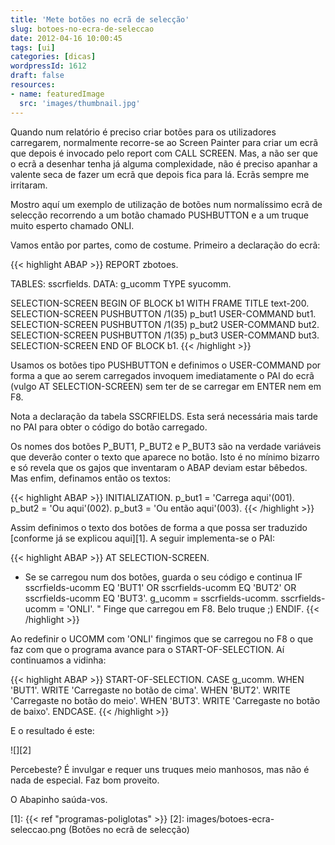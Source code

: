 ```yaml
---
title: 'Mete botões no ecrã de selecção'
slug: botoes-no-ecra-de-seleccao
date: 2012-04-16 10:00:45
tags: [ui]
categories: [dicas]
wordpressId: 1612
draft: false
resources:
- name: featuredImage
  src: 'images/thumbnail.jpg'
---
```

Quando num relatório é preciso criar botões para os utilizadores carregarem, normalmente recorre-se ao Screen Painter para criar um ecrã que depois é invocado pelo report com CALL SCREEN. Mas, a não ser que o ecrã a desenhar tenha já alguma complexidade, não é preciso apanhar a valente seca de fazer um ecrã que depois fica para lá. Ecrãs sempre me irritaram.

Mostro aquí um exemplo de utilização de botões num normalíssimo ecrã de selecção recorrendo a um botão chamado PUSHBUTTON e a um truque muito esperto chamado ONLI.

<!--more-->

Vamos então por partes, como de costume. Primeiro a declaração do ecrã:


{{< highlight ABAP >}}
REPORT zbotoes.

TABLES: sscrfields.
DATA: g_ucomm TYPE syucomm.

SELECTION-SCREEN BEGIN OF BLOCK b1 WITH FRAME TITLE text-200.
SELECTION-SCREEN PUSHBUTTON /1(35) p_but1 USER-COMMAND but1.
SELECTION-SCREEN PUSHBUTTON /1(35) p_but2 USER-COMMAND but2.
SELECTION-SCREEN PUSHBUTTON /1(35) p_but3 USER-COMMAND but3.
SELECTION-SCREEN END OF BLOCK b1.
{{< /highlight >}}

Usamos os botões tipo PUSHBUTTON e definimos o USER-COMMAND por forma a que ao serem carregados invoquem imediatamente o PAI do ecrã (vulgo AT SELECTION-SCREEN) sem ter de se carregar em ENTER nem em F8.

Nota a declaração da tabela SSCRFIELDS. Esta será necessária mais tarde no PAI para obter o código do botão carregado.

Os nomes dos botões P_BUT1, P_BUT2 e P_BUT3 são na verdade variáveis que deverão conter o texto que aparece no botão. Isto é no mínimo bizarro e só revela que os gajos que inventaram o ABAP deviam estar bêbedos. Mas enfim, definamos então os textos:


{{< highlight ABAP >}}
INITIALIZATION.
  p_but1 = 'Carrega aqui'(001).
  p_but2 = 'Ou aqui'(002).
  p_but3 = 'Ou então aqui'(003).
{{< /highlight >}}

Assim definimos o texto dos botões de forma a que possa ser traduzido [conforme já se explicou aqui][1]. A seguir implementa-se o PAI:


{{< highlight ABAP >}}
AT SELECTION-SCREEN.
* Se se carregou num dos botões, guarda o seu código e continua
  IF sscrfields-ucomm EQ 'BUT1' OR
      sscrfields-ucomm EQ 'BUT2' OR
      sscrfields-ucomm EQ 'BUT3'.
    g_ucomm = sscrfields-ucomm.
    sscrfields-ucomm = 'ONLI'. " Finge que carregou em F8. Belo truque ;)
  ENDIF.
{{< /highlight >}}

Ao redefinir o UCOMM com 'ONLI' fingimos que se carregou no F8 o que faz com que o programa avance para o START-OF-SELECTION. Aí continuamos a vidinha:


{{< highlight ABAP >}}
START-OF-SELECTION.
  CASE g_ucomm.
    WHEN 'BUT1'.
      WRITE 'Carregaste no botão de cima'.
    WHEN 'BUT2'.
      WRITE 'Carregaste no botão do meio'.
    WHEN 'BUT3'.
      WRITE 'Carregaste no botão de baixo'.
ENDCASE.
{{< /highlight >}}

E o resultado é este:

![][2]

Percebeste? É invulgar e requer uns truques meio manhosos, mas não é nada de especial. Faz bom proveito.

O Abapinho saúda-vos.

   [1]: {{< ref "programas-poliglotas" >}}
   [2]: images/botoes-ecra-seleccao.png (Botões no ecrã de selecção)
